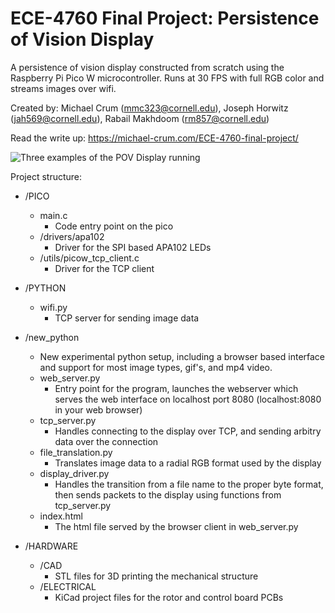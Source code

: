 # ECE-4760 Final Project: Persistence of Vision Display
A persistence of vision display constructed from scratch using the Raspberry Pi Pico W microcontroller. Runs at 30 FPS with full RGB color and streams images over wifi.

Created by: Michael Crum (mmc323@cornell.edu), Joseph Horwitz (jah569@cornell.edu), Rabail Makhdoom (rm857@cornell.edu)

Read the write up: https://michael-crum.com/ECE-4760-final-project/

![Three examples of the POV Display running](https://github.com/usedhondacivic/ECE-4760-final-project/blob/09e4d72bde516a27118cdfb5415e74ec57157b85/photos/POV_banner.png)

Project structure:
 - /PICO
	 - main.c
		 - Code entry point on the pico
	 - /drivers/apa102
		- Driver for the SPI based APA102 LEDs
	 - /utils/picow_tcp_client.c
		 - Driver for the TCP client
 - /PYTHON
	 - wifi.py
		 - TCP server for sending image data
- /new_python
	- New experimental python setup, including a browser based interface and support for most image types, gif's, and mp4 video.
	- web_server.py
		- Entry point for the program, launches the webserver which serves the web interface on localhost port 8080 (localhost:8080 in your web browser)
	- tcp_server.py
		- Handles connecting to the display over TCP, and sending arbitry data over the connection
	- file_translation.py
		- Translates image data to a radial RGB format used by the display
	- display_driver.py
		- Handles the transition from a file name to the proper byte format, then sends packets to the display using functions from tcp_server.py
	-  index.html
		- The html file served by the browser client in web_server.py

 - /HARDWARE
	 - /CAD
		 - STL files for 3D printing the mechanical structure
	 - /ELECTRICAL
		 - KiCad project files for the rotor and control board PCBs
